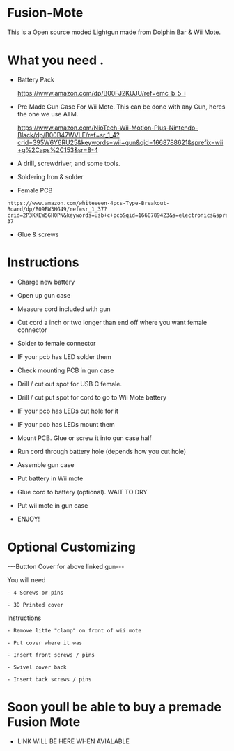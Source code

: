 # Fusion-Mote

This is a Open source moded Lightgun made from Dolphin Bar & Wii Mote.


# What you need .

   - Battery Pack
      
      https://www.amazon.com/dp/B00FJ2KUJU/ref=emc_b_5_i

   - Pre Made Gun Case For Wii Mote. This can be done with any Gun, heres the one we use ATM.

      https://www.amazon.com/NioTech-Wii-Motion-Plus-Nintendo-Black/dp/B00B47WVLE/ref=sr_1_4?crid=395W6Y6RU25&keywords=wii+gun&qid=1668788621&sprefix=wii+g%2Caps%2C153&sr=8-4
      
   - A drill, screwdriver, and some tools.

   - Soldering Iron & solder

   - Female PCB

    https://www.amazon.com/whiteeeen-4pcs-Type-Breakout-Board/dp/B09BW3HG49/ref=sr_1_37?crid=2P3KKEW5GH0PN&keywords=usb+c+pcb&qid=1668789423&s=electronics&sprefix=usb+c+pcb%2Celectronics%2C199&sr=1-37

   - Glue & screws



# Instructions 

- Charge new battery

- Open up gun case 

- Measure cord included with gun

- Cut cord a inch or two longer than end off where you want female connector

- Solder to female connector 

- IF your pcb has LED solder them

- Check mounting PCB in gun case

- Drill / cut out spot for USB C female.

- Drill / cut put spot for cord to go to Wii Mote battery

- IF your pcb has LEDs cut hole for it 

- IF your pcb has LEDs mount them 

- Mount PCB. Glue or screw it into gun case half

- Run cord through battery hole (depends how you cut hole)

- Assemble gun case 

- Put battery in Wii mote 

- Glue cord to battery (optional). WAIT TO DRY 

- Put wii mote in gun case

- ENJOY!


# Optional Customizing


---Buttton Cover for above linked gun---

You will need

    - 4 Screws or pins 

    - 3D Printed cover

Instructions

    - Remove litte "clamp" on front of wii mote

    - Put cover where it was

    - Insert front screws / pins
    
    - Swivel cover back
    
    - Insert back screws / pins




# Soon youll be able to buy a premade Fusion Mote

- LINK WILL BE HERE WHEN AVIALABLE 

